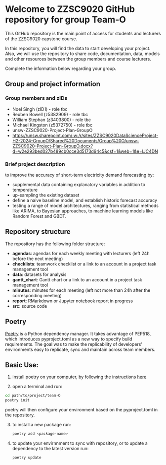 # Welcome to ZZSC9020 GitHub repository for group Team-O

This GitHub repository is the main point of access for students and lecturers of the ZZSC9020 capstone course. 

In this repository, you will find the data to start developing your project. Also, we will use the repository to share code, documentation, data, models and other resources between the group members and course lecturers.

Complete the information below regarding your group.

## Group and project information

### Group members and zIDs
- Noel Singh (zID1) - role tbc
- Reuben Bowell (z5382909) - role tbc
- William Stephan (z3403800) - role tbc
- Michael Kingston (z5372750) - role tbc
- unsw-ZZSC9020-Project-Plan-GroupO
- https://unsw.sharepoint.com/:w:/r/sites/ZZSC9020DataScienceProject-H2-2024-GroupO/Shared%20Documents/Group%20O/unsw-ZZSC9020-Project-Plan-GroupO.docx?d=w2e293bed027b489cb0cce3d5173d94c5&csf=1&web=1&e=lJC4DN

### Brief project description
to improve the accuracy of short-term electricity demand forecasting by:
- supplemental data containing explanatory variables in addition to temperature
- up-sampling the existing dataset
- define a naive baseline model, and establish historic forecast accuracy
- testing a range of model architectures, ranging from statistical methods 
  like ARIMA, to Bayesian approaches, to machine learning models like 
  Random Forest and GBDT.

## Repository structure
The repository has the following folder structure:
- **agendas**: agendas for each weekly meeting with lecturers (left 24h before the next meeting)
- **checklists**: teamwork checklist or a link to an account in a project task management tool
- **data**: datasets for analysis
- **gantt_chart**: Gantt chart or a link to an account in a project task management tool
- **minutes**: minutes for each meeting (left not more than 24h after the corresponding meeting)
- **report**: RMarkdown or Jupyter notebook report in progress
- **src**: source code


## Poetry
[Poetry](https://python-poetry.org/docs/) is a Python dependency manager. 
It takes advantage of PEP518, which introduces pyproject.toml as a new way to 
specify build requirements. The goal was to make the replicability of 
developers' environments easy to replicate, sync and maintain across team 
members.

## Basic Use:
1. install poetry on your computer, by following the instructions [here](https://github.com/python-poetry/install.python-poetry.org)

2. open a terminal and run:
  ```bash
  cd path/to/project/team-O
  poetry init
  ```
  poetry will then configure your environment based on the pyproject.toml in 
  the repository.

3. to install a new package run:
   ```bash
   poetry add <package-name>
   ```
   
4. to update your envirnnment to sync with repository, or to update a 
   dependency to the latest version run:

   ```bash
   poetry update
   ```

